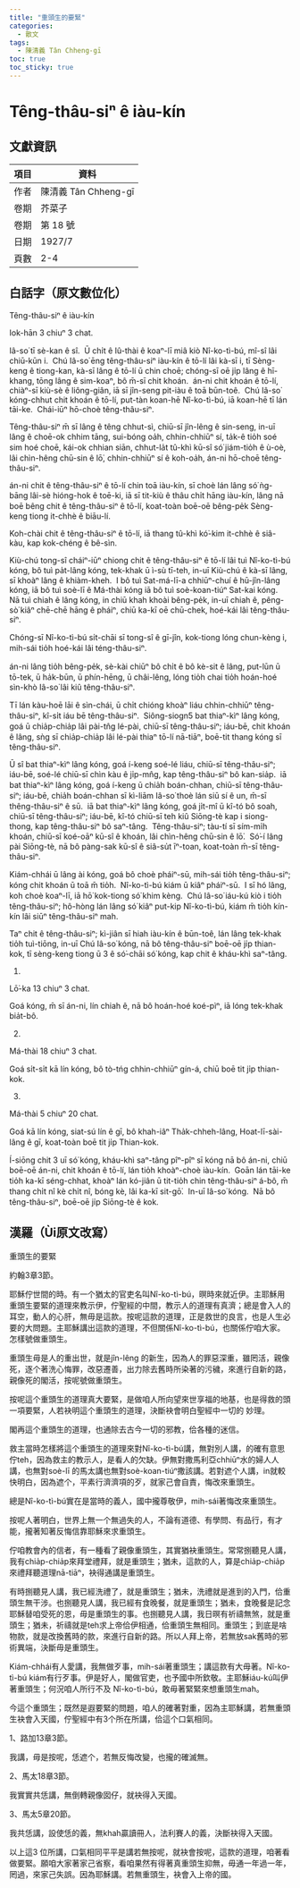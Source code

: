 ```yaml
---
title: "重頭生的要緊"
categories:
  - 散文
tags:
  - 陳清義 Tân Chheng-gī
toc: true
toc_sticky: true
---
```


# Têng-thâu-siⁿ ê iàu-kín

## 文獻資訊

| 項目 | 資料 |
|---|---|
| 作者 | 陳清義 Tân Chheng-gī |
| 卷期 | 芥菜子 |
| 卷期 | 第 18 號 |
| 日期 | 1927/7 |
| 頁數 | 2-4 |

## 白話字（原文數位化）

Têng-thâu-siⁿ ê iàu-kín

Iok-hān 3 chiuⁿ 3 chat.

Iâ-so͘ tī sè-kan ê sî.  Ū chi̍t ê Iû-thài ê koaⁿ-lī miâ kiò Nî-ko-tì-bú, mî-sî lâi chiū-kūn i.  Chú Iâ-so͘ ēng têng-thâu-siⁿ iàu-kín ê tō-lí lâi kà-sī i, tī Sèng-keng ê tiong-kan, kà-sī lâng ê tō-lí ū chin choē; chóng-sī oē ji̍p lâng ê hī-khang, tōng lâng ê sim-koaⁿ, bô m̄-sī chit khoán.  án-ni chit khoán ê tō-lí, chiàⁿ-sī kiù-sè ê liông-giân, iā sī jîn-seng pit-iàu ê toā būn-toê.  Chú Iâ-so͘ kóng-chhut chit khoán ê tō-lí, put-tàn koan-hē Nî-ko-tì-bú, iā koan-hē tī lán tāi-ke.  Chái-iūⁿ hō-choè têng-thâu-siⁿ.

Têng-thâu-siⁿ m̄ sī lâng ê têng chhut-sì, chiū-sī jîn-lêng ê sin-seng, in-uī lâng ê choē-ok chhim tāng, sui-bóng oa̍h, chhin-chhiūⁿ sí, ta̍k-ê tio̍h soé sim hoé choē, kái-ok chhian siān, chhut-la̍t tû-khì kū-sî só͘ jiám-tio̍h ê ù-oè, lâi chìn-hêng chū-sin ê lō͘, chhin-chhiūⁿ sí ê koh-oa̍h, án-ni hō-choē têng-thâu-siⁿ.

án-ni chit ê têng-thâu-siⁿ ê tō-lí chin toā iàu-kín, sī choè lán lâng só͘ ǹg-bāng lâi-sè hióng-hok ê toē-ki, iā sī tit-kiù ê thâu chi̍t hāng iàu-kín, lâng nā boē bêng chit ê têng-thâu-siⁿ ê tō-lí, koat-toàn boē-oē bêng-pe̍k Sèng-keng tiong it-chhè ê biāu-lí.

Koh-chài chit ê têng-thâu-siⁿ ê tō-lí, iā thang tû-khì kó͘-kim it-chhè ê siâ-kàu, kap kok-chéng ê bê-sìn.

Kiù-chú tong-sî cháiⁿ-iūⁿ chiong chit ê têng-thâu-siⁿ ê tō-lí lâi tuì Nî-ko-tì-bú kóng, bô tuì pa̍t-lâng kóng, tek-khak ū ì-sù tī-teh, in-uī Kiù-chú ê kà-sī lâng, sī khoàⁿ lâng ê khiàm-kheh.  I bô tuì Sat-má-lī-a chhiūⁿ-chuí ê hū-jîn-lâng kóng, iā bô tuì soè-lī ê Má-thài kóng iā bô tuì soè-koan-tiúⁿ Sat-kai kóng.  Nā tuì chiah ê lâng kóng, in chiū khah khoài bêng-pe̍k, in-uī chiah ê, pêng-sò͘ kiâⁿ chē-chē hāng ê pháiⁿ, chiū ka-kī oē chū-chek, hoé-kái lâi têng-thâu-siⁿ.

Chóng-sī Nî-ko-tì-bú si̍t-chāi sī tong-sî ê gī-jîn, kok-tiong lóng chun-kèng i, mih-sái tio̍h hoé-kái lâi téng-thâu-siⁿ.

án-ni lâng tio̍h bêng-pe̍k, sè-kài chiūⁿ bô chi̍t ê bô kè-sit ê lâng, put-lūn ū tō-tek, ū ha̍k-būn, ū phín-hēng, ū châi-lêng, lóng tio̍h chai tio̍h hoán-hoé sìn-khò Iâ-so͘ lâi kiû têng-thâu-siⁿ.

Tī lán kàu-hoē lāi ê sìn-chái, ū chi̍t chióng khoàⁿ liáu chhin-chhiūⁿ têng-thâu-siⁿ, kî-si̍t iáu bē têng-thâu-siⁿ.  Siông-siogn5 bat thiaⁿ-kìⁿ lâng kóng, goá ū chia̍p-chia̍p lâi pài-tn̂g lé-pài, chiū-sī têng-thâu-siⁿ; iáu-bē, chit khoán ê lâng, sǹg sī chia̍p-chia̍p lâi lé-pài thiaⁿ tō-lí nā-tiāⁿ, boē-tit thang kóng sī têng-thâu-siⁿ.

Ū sî bat thiaⁿ-kìⁿ lâng kóng, goá í-keng soé-lé liáu, chiū-sī têng-thâu-siⁿ; iáu-bē, soé-lé chiū-sī chìn kàu ê ji̍p-mn̂g, kap têng-thâu-siⁿ bô kan-sia̍p.  iā bat thiaⁿ-kìⁿ lâng kóng, goá í-keng ū chia̍h boán-chhan, chiū-sī têng-thâu-siⁿ; iáu-bē, chia̍h boán-chhan sī kì-liām Iâ-so͘ thoè lán siū sí ê un, m̄-sī thêng-thâu-siⁿ ê sū.  iā bat thiaⁿ-kìⁿ lâng kóng, goá ji̍t-mî ū kî-tó bô soah, chiū-sī têng-thâu-siⁿ; iáu-bē, kî-tó chiū-sī teh kiû Siōng-tè kap i siong-thong, kap têng-thâu-siⁿ bô saⁿ-tâng.  Têng-thâu-siⁿ; tàu-tí sī sím-mi̍h khoán, chiū-sī koé-oāⁿ kū-sî ê khoán, lâi chìn-hêng chū-sin ê lō͘.  Só͘-í lâng pài Siōng-tè, nā bô pàng-sak kū-sî ê siâ-su̍t īⁿ-toan, koat-toàn m̄-sī têng-thâu-siⁿ.

Kiám-chhái ū lâng ài kóng, goá bô choè pháiⁿ-sū, mih-sái tio̍h têng-thâu-siⁿ; kóng chit khoán ū toā m̄ tio̍h.  Nî-ko-tì-bú kiám ū kiâⁿ pháiⁿ-sū.  I sī hó lâng, koh choè koaⁿ-lī, iā hō͘ kok-tiong só͘ khim kèng.  Chú Iâ-so͘ iáu-kú kiò i tio̍h têng-thâu-siⁿ; hô-hòng lán lâng só͘ kiâⁿ put-kip Nî-ko-tì-bú, kiám m̄ tio̍h kín-kín lâi siūⁿ têng-thâu-siⁿ mah.

Taⁿ chit ê têng-thâu-siⁿ; kì-jiân sī hiah iàu-kín ê būn-toê, lán lâng tek-khak tio̍h tuì-tiōng, in-uī Chú Iâ-so͘ kóng, nā bô têng-thâu-siⁿ boē-oē ji̍p thian-kok, tī sèng-keng tiong ū 3 ê só͘-chāi só͘ kóng, kap chit ê kháu-khì saⁿ-tâng.

1.

Lō͘-ka 13 chiuⁿ 3 chat.

Goá kóng, m̄ sī án-ni, lín chiah ê, nā bô hoán-hoé koé-pìⁿ, iā lóng tek-khak bia̍t-bô.

2.

Má-thài 18 chiuⁿ 3 chat.

Goá si̍t-si̍t kā lín kóng, bô tò-tńg chhin-chhiūⁿ gín-á, chiū boē tit ji̍p thian-kok.

3.

Má-thài 5 chiuⁿ 20 chat.

Goá kā lín kóng, siat-sú lín ê gī, bô khah-iâⁿ Tha̍k-chheh-lâng, Hoat-lī-sài-lâng ê gī, koat-toàn boē tit ji̍p Thian-kok.

Í-siōng chit 3 uī só͘ kóng, kháu-khì saⁿ-tâng pîⁿ-pîⁿ sī kóng nā bô án-ni, chiū boē-oē án-ni, chit khoán ê tō-lí, lán tio̍h khoàⁿ-choè iàu-kín.  Goān lán tāi-ke tio̍h ka-kī séng-chhat, khoàⁿ lán kó-jiân ū tit-tio̍h chin têng-thâu-siⁿ á-bô, m̄ thang chi̍t nî kè chi̍t nî, bóng kè, lâi ka-kī sit-gō͘.  In-uī Iâ-so͘ kóng.  Nā bô têng-thâu-siⁿ, boē-oē ji̍p Siōng-tè ê kok.

## 漢羅（Ùi原文改寫）

重頭生的要緊

約翰3章3節。

耶穌佇世間的時。有一个猶太的官吏名叫Nî-ko-tì-bú，暝時來就近伊。主耶穌用重頭生要緊的道理來教示伊，佇聖經的中間，教示人的道理有真濟；總是會入人的耳空，動人的心肝，無毋是這款。按呢這款的道理，正是救世的良言，也是人生必要的大問題。主耶穌講出這款的道理，不但關係Nî-ko-tì-bú，也關係佇咱大家。怎樣號做重頭生。

重頭生毋是人的重出世，就是jîn-lêng 的新生，因為人的罪惡深重，雖罔活，親像死，逐个著洗心悔罪，改惡遷善，出力除去舊時所染著的污穢，來進行自新的路，親像死的閣活，按呢號做重頭生。

按呢這个重頭生的道理真大要緊，是做咱人所向望來世享福的地基，也是得救的頭一項要緊，人若袂明這个重頭生的道理，決斷袂會明白聖經中一切的 妙理。

閣再這个重頭生的道理，也通除去古今一切的邪教，佮各種的迷信。

救主當時怎樣將這个重頭生的道理來對Nî-ko-tì-bú講，無對別人講，的確有意思佇teh，因為救主的教示人，是看人的欠缺。伊無對撒馬利亞chhiūⁿ水的婦人人講，也無對soè-lī 的馬太講也無對soè-koan-tiúⁿ撒該講。若對遮个人講，in就較快明白，因為遮个，平素行濟濟項的歹，就家己會自責，悔改來重頭生。

總是Nî-ko-tì-bú實在是當時的義人，國中攏尊敬伊，mih-sái著悔改來重頭生。

按呢人著明白，世界上無一个無過失的人，不論有道德、有學問、有品行，有才能，攏著知著反悔信靠耶穌來求重頭生。

佇咱教會內的信者，有一種看了親像重頭生，其實猶袂重頭生。常常捌聽見人講，我有chia̍p-chia̍p來拜堂禮拜，就是重頭生；猶未，這款的人，算是chia̍p-chia̍p來禮拜聽道理nā-tiāⁿ，袂得通講是重頭生。

有時捌聽見人講，我已經洗禮了，就是重頭生；猶未，洗禮就是進到的入門，佮重頭生無干涉。也捌聽見人講，我已經有食晚餐，就是重頭生；猶未，食晚餐是記念耶穌替咱受死的恩，毋是重頭生的事。也捌聽見人講，我日暝有祈禱無煞，就是重頭生；猶未，祈禱就是teh求上帝佮伊相通，佮重頭生無相同。重頭生；到底是啥物款，就是改換舊時的款，來進行自新的路。所以人拜上帝，若無放sak舊時的邪術異端，決斷毋是重頭生。

Kiám-chhái有人愛講，我無做歹事，mih-sái著重頭生；講這款有大毋著。Nî-ko-tì-bú kiám有行歹事。伊是好人，閣做官吏，也予國中所欽敬。主耶穌iáu-kú叫伊著重頭生；何況咱人所行不及 Nî-ko-tì-bú，敢毋著緊緊來想重頭生mah。

今這个重頭生；既然是遐要緊的問題，咱人的確著對重，因為主耶穌講，若無重頭生袂會入天國，佇聖經中有3个所在所講，佮這个口氣相同。

1、路加13章3節。

我講，毋是按呢，恁遮个，若無反悔改變，也攏的確滅無。

2、馬太18章3節。

我實實共恁講，無倒轉親像囡仔，就袂得入天國。

3、馬太5章20節。

我共恁講，設使恁的義，無khah贏讀冊人，法利賽人的義，決斷袂得入天國。

以上這3 位所講，口氣相同平平是講若無按呢，就袂會按呢，這款的道理，咱著看做要緊。願咱大家著家己省察，看咱果然有得著真重頭生抑無，毋通一年過一年，罔過，來家己失誤。因為耶穌講。若無重頭生，袂會入上帝的國。
